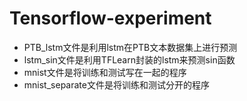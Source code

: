 # Tensorflow-experiment
* PTB_lstm文件是利用lstm在PTB文本数据集上进行预测
* lstm_sin文件是利用TFLearn封装的lstm来预测sin函数
* mnist文件是将训练和测试写在一起的程序
* mnist_separate文件是将训练和测试分开的程序
